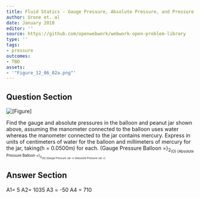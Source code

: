 ```yaml
---
title: Fluid Statics - Gauge Pressure, Absolute Pressure, and Pressure Measurement
author: Urone et. al
date: January 2018
editor: ''
source: https://github.com/openwebwork/webwork-open-problem-library
type: ''
tags:
- pressure
outcomes:
- TBD
assets:
- '"Figure_12_06_02a.png"'
---
```


## Question Section 

![[Figure]]("Figure_12_06_02a.png")

Find the gauge and absolute pressures in the balloon and peanut jar shown above, assuming the manometer connected to the balloon uses water whereas the manometer connected to the jar contains mercury. Express in units of centimeters of water for the balloon and millimeters of mercury for the jar, taking(h = 0.0500m)  for each.
(Gauge Pressure Balloon =)<sub>2<sub>(O)
(Absolute Pressure Balloon =)<sub>2<sub>(O)
(Gauge Pressure Jar =)
(Absolute Pressure Jar =)



## Answer Section

A1= 5
A2= 1035
A3 = -50
A4 = 710